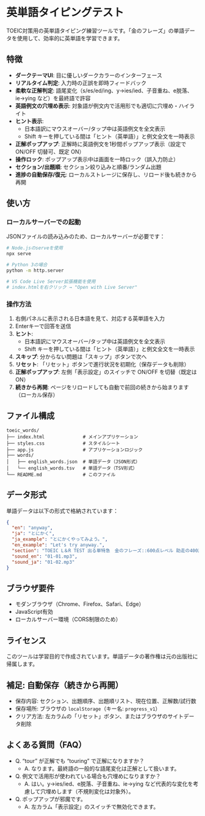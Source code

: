 # 英単語タイピングテスト

TOEIC対策用の英単語タイピング練習ツールです。「金のフレーズ」の単語データを使用して、効率的に英単語を学習できます。

## 特徴

- **ダークテーマUI**: 目に優しいダークカラーのインターフェース
- **リアルタイム判定**: 入力時の正誤を即時フィードバック
- **柔軟な正解判定**: 語尾変化（s/es/ed/ing、y→ies/ied、子音重ね、e脱落、ie→ying など）を最終語で許容
- **英語例文の穴埋め表示**: 対象語が例文内で活用形でも適切に穴埋め・ハイライト
- **ヒント表示**:
  - 日本語訳にマウスオーバー/タップ中は英語例文を全文表示
  - Shift キーを押している間は「ヒント（英単語）」と例文全文を一時表示
- **正解ポップアップ**: 正解時に英語例文を1秒間ポップアップ表示（設定で ON/OFF 切替可、既定 ON）
- **操作ロック**: ポップアップ表示中は画面を一時ロック（誤入力防止）
- **セクション/出題順**: セクション絞り込みと順番/ランダム出題
- **進捗の自動保存/復元**: ローカルストレージに保存し、リロード後も続きから再開

## 使い方

### ローカルサーバーでの起動

JSONファイルの読み込みのため、ローカルサーバーが必要です：

```bash
# Node.jsのserveを使用
npx serve

# Python 3の場合
python -m http.server

# VS Code Live Server拡張機能を使用
# index.htmlを右クリック → "Open with Live Server"
```

### 操作方法

1. 右側パネルに表示される日本語を見て、対応する英単語を入力
2. Enterキーで回答を送信
3. **ヒント**:
   - 日本語訳にマウスオーバー/タップ中は英語例文を全文表示
   - Shift キーを押している間は「ヒント（英単語）」と例文全文を一時表示
4. **スキップ**: 分からない問題は「スキップ」ボタンで次へ
5. **リセット**: 「リセット」ボタンで進行状況を初期化（保存データも削除）
6. **正解ポップアップ**: 左側「表示設定」のスイッチで ON/OFF を切替（既定は ON）
7. **続きから再開**: ページをリロードしても自動で前回の続きから始まります（ローカル保存）

## ファイル構成

```
toeic_words/
├── index.html              # メインアプリケーション
├── styles.css              # スタイルシート
├── app.js                  # アプリケーションロジック
├── words/
│   ├── english_words.json  # 単語データ（JSON形式）
│   └── english_words.tsv   # 単語データ（TSV形式）
└── README.md               # このファイル
```

## データ形式

単語データは以下の形式で格納されています：

```json
{
  "en": "anyway",
  "ja": "とにかく", 
  "ja_example": "とにかくやってみよう。",
  "en_example": "Let's try anyway.",
  "section": "TOEIC L＆R TEST 出る単特急　金のフレーズ::600点レベル 助走の400語 (001-100)",
  "sound_en": "01-01.mp3",
  "sound_ja": "01-02.mp3"
}
```

## ブラウザ要件

- モダンブラウザ（Chrome、Firefox、Safari、Edge）
- JavaScript有効
- ローカルサーバー環境（CORS制限のため）

## ライセンス

このツールは学習目的で作成されています。単語データの著作権は元の出版社に帰属します。

## 補足: 自動保存（続きから再開）

- 保存内容: セクション、出題順序、出題順リスト、現在位置、正解数/試行数
- 保存場所: ブラウザの `localStorage`（キー名: `progress_v1`）
- クリア方法: 左カラムの「リセット」ボタン、またはブラウザのサイトデータ削除

## よくある質問（FAQ）

- Q. “tour” が正解でも “touring” で正解になりますか？
  - A. なります。最終語の一般的な語尾変化は正解として扱います。
- Q. 例文で活用形が使われている場合も穴埋めになりますか？
  - A. はい。y→ies/ied、e脱落、子音重ね、ie→ying など代表的な変化を考慮して穴埋めします（不規則変化は対象外）。
- Q. ポップアップが邪魔です。
  - A. 左カラム「表示設定」のスイッチで無効化できます。
